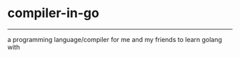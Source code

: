 # compiler-in-go

_____

a programming language/compiler for me and my friends to learn golang with
